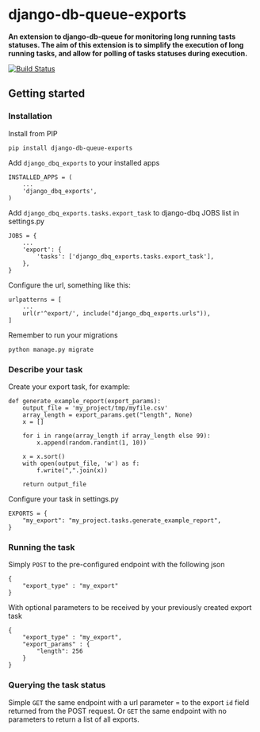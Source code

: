 # django-db-queue-exports

**An extension to django-db-queue for monitoring long running tasts statuses.
The aim of this extension is to simplify the execution of long running tasks, and allow for polling of tasks statuses during execution.**

[![Build Status](https://travis-ci.com/dabapps/django-db-queue-exports.svg)](https://travis-ci.com/dabapps/django-db-queue-exports)

## Getting started
### Installation
Install from PIP
```
pip install django-db-queue-exports
```
Add `django_dbq_exports` to your installed apps
```
INSTALLED_APPS = (
    ...
    'django_dbq_exports',
)
```
Add `django_dbq_exports.tasks.export_task` to django-dbq JOBS list in settings.py
```
JOBS = {
    ...
    'export': {
        'tasks': ['django_dbq_exports.tasks.export_task'],
    },
}
```
Configure the url, something like this:
```
urlpatterns = [
    ...
    url(r'^export/', include("django_dbq_exports.urls")),
]
```
Remember to run your migrations
```
python manage.py migrate
```
### Describe your task
Create your export task, for example:
```
def generate_example_report(export_params):
    output_file = 'my_project/tmp/myfile.csv'
    array_length = export_params.get("length", None)
    x = []

    for i in range(array_length if array_length else 99):
        x.append(random.randint(1, 10))

    x = x.sort()
    with open(output_file, 'w') as f:
        f.write(",".join(x))

    return output_file 
```
Configure your task in settings.py
```
EXPORTS = {
    "my_export": "my_project.tasks.generate_example_report",
}
```

### Running the task
Simply `POST` to the pre-configured endpoint with the following json
```
{
    "export_type" : "my_export"
} 
```
With optional parameters to be received by your previously created export task
```
{
    "export_type" : "my_export",
    "export_params" : {
        "length": 256
    }
}
```
### Querying the task status
Simple `GET` the same endpoint with a url parameter = to the export `id` field returned from the POST request.
Or `GET` the same endpoint with no parameters to return a list of all exports.


